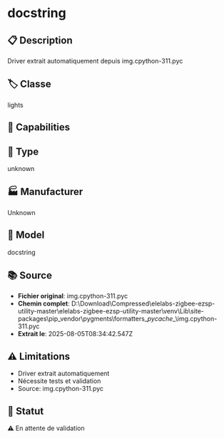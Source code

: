 # docstring

## 📋 Description
Driver extrait automatiquement depuis img.cpython-311.pyc

## 🏷️ Classe
lights

## 🔧 Capabilities


## 📡 Type
unknown

## 🏭 Manufacturer
Unknown

## 📱 Model
docstring

## 📚 Source
- **Fichier original**: img.cpython-311.pyc
- **Chemin complet**: D:\Download\Compressed\elelabs-zigbee-ezsp-utility-master\elelabs-zigbee-ezsp-utility-master\venv\Lib\site-packages\pip\_vendor\pygments\formatters\__pycache__\img.cpython-311.pyc
- **Extrait le**: 2025-08-05T08:34:42.547Z

## ⚠️ Limitations
- Driver extrait automatiquement
- Nécessite tests et validation
- Source: img.cpython-311.pyc

## 🚀 Statut
⚠️ En attente de validation
